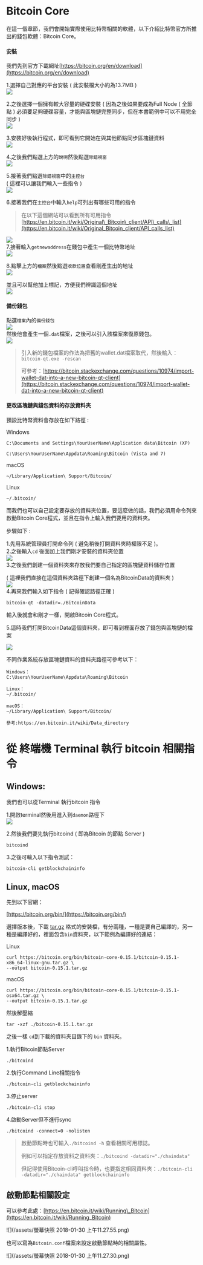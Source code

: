 # Bitcoin Core

在這一個章節，我們會開始實際使用比特幣相關的軟體，以下介紹比特幣官方所推出的錢包軟體：Bitcoin Core。

#### 安裝

我們先到官方下載網址[https://bitcoin.org/en/download](https://bitcoin.org/en/download)

1.選擇自己對應的平台安裝 \( 此安裝檔大小約為13.7MB \)  
![](/assets/bitcoin-core-download.png)

2.之後選擇一個擁有較大容量的硬碟安裝 \( 因為之後如果要成為Full Node \( 全節點 \) 必須要足夠硬碟容量，才能與區塊鏈完整同步，但在本書範例中可以不用完全同步  \)  
![](/assets/bitcoin-install01.png)

3.安裝好後執行程式，即可看到它開始在與其他節點同步區塊鏈資料  
![](/assets/bitcoin-qt01.png)

4.之後我們點選上方的`說明`然後點選`除錯視窗`  
![](/assets/bitcoin-qt02.png)

5.接著我們點選`除錯視窗`中的`主控台`  
\( 這裡可以讓我們輸入一些指令 \)  
![](/assets/bitcoin-qt03.png)

6.接著我們在`主控台`中輸入`help`可列出有哪些可用的指令

> 在以下這個網站可以看到所有可用指令  
> [https://en.bitcoin.it/wiki/Original\_Bitcoin\_client/API\_calls\_list](https://en.bitcoin.it/wiki/Original_Bitcoin_client/API_calls_list)

![](/assets/bitcoin-qt06.png)  
7.接著輸入`getnewaddress`在錢包中產生一個比特幣地址  
![](/assets/bitcoin-qt07.png)

8.點擊上方的`檔案`然後點選`收款位置`查看剛產生出的地址  
![](/assets/bitcoin-qt08.png)

並且可以幫他加上標記，方便我們辨識這個地址  
![](/assets/bitcoin-qt09.png)

#### 備份錢包

點選`檔案`內的`備份錢包`  
![](/assets/bitcoin-qt10.png)  
然後他會產生一個`.dat`檔案，之後可以引入該檔案來復原錢包。  
![](/assets/bitcoin-qt11.png)

> 引入新的錢包檔案的作法為把舊的wallet.dat檔案取代，然後輸入：`bitcoin-qt.exe -rescan`
>
> 可參考：[https://bitcoin.stackexchange.com/questions/10974/import-wallet-dat-into-a-new-bitcoin-qt-client](https://bitcoin.stackexchange.com/questions/10974/import-wallet-dat-into-a-new-bitcoin-qt-client)

#### 更改區塊鏈與錢包資料的存放資料夾

預設比特幣資料會存放在如下路徑 :

Windows

```
C:\Documents and Settings\YourUserName\Application data\Bitcoin (XP)

C:\Users\YourUserName\Appdata\Roaming\Bitcoin (Vista and 7)
```

macOS

```
~/Library/Application\ Support/Bitcoin/
```

Linux

```
~/.bitcoin/
```

而我們也可以自己設定要存放的資料夾位置，要這麼做的話，我們必須用命令列來啟動Bitcoin Core程式，並且在指令上輸入我們要用的資料夾。

步驟如下 :

1.先用系統管理員打開命令列 \( 避免稍後打開資料夾時權限不足 \)。  
2.之後輸入`cd` 後面加上我們剛才安裝的資料夾位置  
![](/assets/bitcoin-qt12.png)  
3.之後我們創建一個資料夾來存放我們要自己指定的區塊鏈資料儲存位置

\( 這裡我們直接在這個資料夾路徑下創建一個名為BitcoinData的資料夾  \)  
![](/assets/bitcoin-qt13.png)  
4.再來我們輸入如下指令 \( 記得確認路徑正確 \)

```
bitcoin-qt -datadir=./BitcoinData
```

輸入後就會和剛才一樣，開啟Bitcoin Core程式。

5.這時我們打開BitcoinData這個資料夾，即可看到裡面存放了錢包與區塊鏈的檔案

![](/assets/bitcoin-qt14.png)

不同作業系統存放區塊鏈資料的資料夾路徑可參考以下：

```
Windows：
C:\Users\YourUserName\Appdata\Roaming\Bitcoin

Linux：
~/.bitcoin/

macOS：
~/Library/Application\ Support/Bitcoin/

參考:https://en.bitcoin.it/wiki/Data_directory
```

# 從 終端機 Terminal  執行 bitcoin 相關指令

## Windows:

我們也可以從Terminal 執行bitcoin 指令

1.開啟terminal然後用進入到`daemon`路徑下  
![](/assets/bitcoin-qt15.png)

2.然後我們要先執行bitcoind \( 即為Bitcoin 的節點 Server \)

```
bitcoind
```

3.之後可輸入以下指令測試：

```
bitcoin-cli getblockchaininfo
```

## Linux, macOS

先到以下官網：

[https://bitcoin.org/bin/](https://bitcoin.org/bin/)

選擇版本後，下載 [tar.gz](https://bitcoin.org/bin/bitcoin-core-0.15.1/bitcoin-0.15.1-osx64.tar.gz) 格式的安裝檔，有分兩種，一種是要自己編譯的，另一種是編譯好的，裡面包含`bin`資料夾，以下範例為編譯好的連結：

Linux

```
curl https://bitcoin.org/bin/bitcoin-core-0.15.1/bitcoin-0.15.1-x86_64-linux-gnu.tar.gz \
--output bitcoin-0.15.1.tar.gz
```

macOS

```
curl https://bitcoin.org/bin/bitcoin-core-0.15.1/bitcoin-0.15.1-osx64.tar.gz \
--output bitcoin-0.15.1.tar.gz
```

然後解壓縮

```
tar -xzf ./bitcoin-0.15.1.tar.gz
```

之後一樣 `cd`到下載的資料夾目錄下的 `bin` 資料夾。

1.執行Bitcoin節點Server

```
./bitcoind
```

2.執行Command Line相關指令

```
./bitcoin-cli getblockchaininfo
```

3.停止server

```
./bitcoin-cli stop
```

4.啟動Server但不進行sync

```
./bitcoind -connect=0 -nolisten
```

> 啟動節點時也可輸入`./bitcoind -h` 查看相關可用標誌。
>
> 例如可以指定存放資料之資料夾：`./bitcoind -datadir="./chaindata"`
>
> 但記得使用Bitcoin-cli呼叫指令時，也要指定相同資料夾：`./bitcoin-cli -datadir="./chaindata" getblockchaininfo`

## 啟動節點相關設定

可以參考此處：[https://en.bitcoin.it/wiki/Running\_Bitcoin](https://en.bitcoin.it/wiki/Running_Bitcoin)

![](/assets/螢幕快照 2018-01-30 上午11.27.55.png)

也可以寫為`Bitcoin.conf`檔案來設定啟動節點時的相關屬性。

![](/assets/螢幕快照 2018-01-30 上午11.27.30.png)

